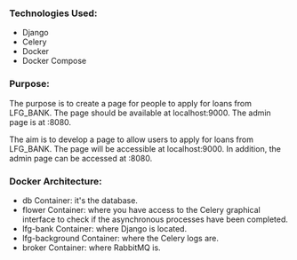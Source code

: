 ### Technologies Used:

- Django
- Celery
- Docker
- Docker Compose

### Purpose:

The purpose is to create a page for people to apply for loans from LFG_BANK. The page should be available at localhost:9000. The admin page is at :8080.

The aim is to develop a page to allow users to apply for loans from LFG_BANK. The page will be accessible at localhost:9000. In addition, the admin page can be accessed at :8080.

### Docker Architecture:

- db Container: it's the database.
- flower Container: where you have access to the Celery graphical interface to check if the asynchronous processes have been completed.
- lfg-bank Container: where Django is located.
- lfg-background Container: where the Celery logs are.
- broker Container: where RabbitMQ is.
